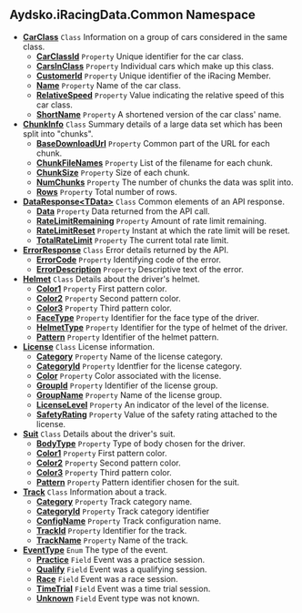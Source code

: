 ## Aydsko.iRacingData.Common Namespace
- **[CarClass](Aydsko.iRacingData.Common#Aydsko.iRacingData.Common.CarClass 'Aydsko.iRacingData.Common.CarClass')** `Class` Information on a group of cars considered in the same class.
  - **[CarClassId](Aydsko.iRacingData.Common#Aydsko.iRacingData.Common.CarClass.CarClassId 'Aydsko.iRacingData.Common.CarClass.CarClassId')** `Property` Unique identifier for the car class.
  - **[CarsInClass](Aydsko.iRacingData.Common#Aydsko.iRacingData.Common.CarClass.CarsInClass 'Aydsko.iRacingData.Common.CarClass.CarsInClass')** `Property` Individual cars which make up this class.
  - **[CustomerId](Aydsko.iRacingData.Common#Aydsko.iRacingData.Common.CarClass.CustomerId 'Aydsko.iRacingData.Common.CarClass.CustomerId')** `Property` Unique identifier of the iRacing Member.
  - **[Name](Aydsko.iRacingData.Common#Aydsko.iRacingData.Common.CarClass.Name 'Aydsko.iRacingData.Common.CarClass.Name')** `Property` Name of the car class.
  - **[RelativeSpeed](Aydsko.iRacingData.Common#Aydsko.iRacingData.Common.CarClass.RelativeSpeed 'Aydsko.iRacingData.Common.CarClass.RelativeSpeed')** `Property` Value indicating the relative speed of this car class.
  - **[ShortName](Aydsko.iRacingData.Common#Aydsko.iRacingData.Common.CarClass.ShortName 'Aydsko.iRacingData.Common.CarClass.ShortName')** `Property` A shortened version of the car class' name.
- **[ChunkInfo](Aydsko.iRacingData.Common#Aydsko.iRacingData.Common.ChunkInfo 'Aydsko.iRacingData.Common.ChunkInfo')** `Class` Summary details of a large data set which has been split into "chunks".
  - **[BaseDownloadUrl](Aydsko.iRacingData.Common#Aydsko.iRacingData.Common.ChunkInfo.BaseDownloadUrl 'Aydsko.iRacingData.Common.ChunkInfo.BaseDownloadUrl')** `Property` Common part of the URL for each chunk.
  - **[ChunkFileNames](Aydsko.iRacingData.Common#Aydsko.iRacingData.Common.ChunkInfo.ChunkFileNames 'Aydsko.iRacingData.Common.ChunkInfo.ChunkFileNames')** `Property` List of the filename for each chunk.
  - **[ChunkSize](Aydsko.iRacingData.Common#Aydsko.iRacingData.Common.ChunkInfo.ChunkSize 'Aydsko.iRacingData.Common.ChunkInfo.ChunkSize')** `Property` Size of each chunk.
  - **[NumChunks](Aydsko.iRacingData.Common#Aydsko.iRacingData.Common.ChunkInfo.NumChunks 'Aydsko.iRacingData.Common.ChunkInfo.NumChunks')** `Property` The number of chunks the data was split into.
  - **[Rows](Aydsko.iRacingData.Common#Aydsko.iRacingData.Common.ChunkInfo.Rows 'Aydsko.iRacingData.Common.ChunkInfo.Rows')** `Property` Total number of rows.
- **[DataResponse&lt;TData&gt;](Aydsko.iRacingData.Common#Aydsko.iRacingData.Common.DataResponse_TData_ 'Aydsko.iRacingData.Common.DataResponse<TData>')** `Class` Common elements of an API response.
  - **[Data](Aydsko.iRacingData.Common#Aydsko.iRacingData.Common.DataResponse_TData_.Data 'Aydsko.iRacingData.Common.DataResponse<TData>.Data')** `Property` Data returned from the API call.
  - **[RateLimitRemaining](Aydsko.iRacingData.Common#Aydsko.iRacingData.Common.DataResponse_TData_.RateLimitRemaining 'Aydsko.iRacingData.Common.DataResponse<TData>.RateLimitRemaining')** `Property` Amount of rate limit remaining.
  - **[RateLimitReset](Aydsko.iRacingData.Common#Aydsko.iRacingData.Common.DataResponse_TData_.RateLimitReset 'Aydsko.iRacingData.Common.DataResponse<TData>.RateLimitReset')** `Property` Instant at which the rate limit will be reset.
  - **[TotalRateLimit](Aydsko.iRacingData.Common#Aydsko.iRacingData.Common.DataResponse_TData_.TotalRateLimit 'Aydsko.iRacingData.Common.DataResponse<TData>.TotalRateLimit')** `Property` The current total rate limit.
- **[ErrorResponse](Aydsko.iRacingData.Common#Aydsko.iRacingData.Common.ErrorResponse 'Aydsko.iRacingData.Common.ErrorResponse')** `Class` Error details returned by the API.
  - **[ErrorCode](Aydsko.iRacingData.Common#Aydsko.iRacingData.Common.ErrorResponse.ErrorCode 'Aydsko.iRacingData.Common.ErrorResponse.ErrorCode')** `Property` Identifying code of the error.
  - **[ErrorDescription](Aydsko.iRacingData.Common#Aydsko.iRacingData.Common.ErrorResponse.ErrorDescription 'Aydsko.iRacingData.Common.ErrorResponse.ErrorDescription')** `Property` Descriptive text of the error.
- **[Helmet](Aydsko.iRacingData.Common#Aydsko.iRacingData.Common.Helmet 'Aydsko.iRacingData.Common.Helmet')** `Class` Details about the driver's helmet.
  - **[Color1](Aydsko.iRacingData.Common#Aydsko.iRacingData.Common.Helmet.Color1 'Aydsko.iRacingData.Common.Helmet.Color1')** `Property` First pattern color.
  - **[Color2](Aydsko.iRacingData.Common#Aydsko.iRacingData.Common.Helmet.Color2 'Aydsko.iRacingData.Common.Helmet.Color2')** `Property` Second pattern color.
  - **[Color3](Aydsko.iRacingData.Common#Aydsko.iRacingData.Common.Helmet.Color3 'Aydsko.iRacingData.Common.Helmet.Color3')** `Property` Third pattern color.
  - **[FaceType](Aydsko.iRacingData.Common#Aydsko.iRacingData.Common.Helmet.FaceType 'Aydsko.iRacingData.Common.Helmet.FaceType')** `Property` Identifier for the face type of the driver.
  - **[HelmetType](Aydsko.iRacingData.Common#Aydsko.iRacingData.Common.Helmet.HelmetType 'Aydsko.iRacingData.Common.Helmet.HelmetType')** `Property` Identifier for the type of helmet of the driver.
  - **[Pattern](Aydsko.iRacingData.Common#Aydsko.iRacingData.Common.Helmet.Pattern 'Aydsko.iRacingData.Common.Helmet.Pattern')** `Property` Identifier of the helmet pattern.
- **[License](Aydsko.iRacingData.Common#Aydsko.iRacingData.Common.License 'Aydsko.iRacingData.Common.License')** `Class` License information.
  - **[Category](Aydsko.iRacingData.Common#Aydsko.iRacingData.Common.License.Category 'Aydsko.iRacingData.Common.License.Category')** `Property` Name of the license category.
  - **[CategoryId](Aydsko.iRacingData.Common#Aydsko.iRacingData.Common.License.CategoryId 'Aydsko.iRacingData.Common.License.CategoryId')** `Property` Identfier for the license category.
  - **[Color](Aydsko.iRacingData.Common#Aydsko.iRacingData.Common.License.Color 'Aydsko.iRacingData.Common.License.Color')** `Property` Color associated with the license.
  - **[GroupId](Aydsko.iRacingData.Common#Aydsko.iRacingData.Common.License.GroupId 'Aydsko.iRacingData.Common.License.GroupId')** `Property` Identifier of the license group.
  - **[GroupName](Aydsko.iRacingData.Common#Aydsko.iRacingData.Common.License.GroupName 'Aydsko.iRacingData.Common.License.GroupName')** `Property` Name of the license group.
  - **[LicenseLevel](Aydsko.iRacingData.Common#Aydsko.iRacingData.Common.License.LicenseLevel 'Aydsko.iRacingData.Common.License.LicenseLevel')** `Property` An indicator of the level of the license.
  - **[SafetyRating](Aydsko.iRacingData.Common#Aydsko.iRacingData.Common.License.SafetyRating 'Aydsko.iRacingData.Common.License.SafetyRating')** `Property` Value of the safety rating attached to the license.
- **[Suit](Aydsko.iRacingData.Common#Aydsko.iRacingData.Common.Suit 'Aydsko.iRacingData.Common.Suit')** `Class` Details about the driver's suit.
  - **[BodyType](Aydsko.iRacingData.Common#Aydsko.iRacingData.Common.Suit.BodyType 'Aydsko.iRacingData.Common.Suit.BodyType')** `Property` Type of body chosen for the driver.
  - **[Color1](Aydsko.iRacingData.Common#Aydsko.iRacingData.Common.Suit.Color1 'Aydsko.iRacingData.Common.Suit.Color1')** `Property` First pattern color.
  - **[Color2](Aydsko.iRacingData.Common#Aydsko.iRacingData.Common.Suit.Color2 'Aydsko.iRacingData.Common.Suit.Color2')** `Property` Second pattern color.
  - **[Color3](Aydsko.iRacingData.Common#Aydsko.iRacingData.Common.Suit.Color3 'Aydsko.iRacingData.Common.Suit.Color3')** `Property` Third pattern color.
  - **[Pattern](Aydsko.iRacingData.Common#Aydsko.iRacingData.Common.Suit.Pattern 'Aydsko.iRacingData.Common.Suit.Pattern')** `Property` Pattern identifier chosen for the suit.
- **[Track](Aydsko.iRacingData.Common#Aydsko.iRacingData.Common.Track 'Aydsko.iRacingData.Common.Track')** `Class` Information about a track.
  - **[Category](Aydsko.iRacingData.Common#Aydsko.iRacingData.Common.Track.Category 'Aydsko.iRacingData.Common.Track.Category')** `Property` Track category name.
  - **[CategoryId](Aydsko.iRacingData.Common#Aydsko.iRacingData.Common.Track.CategoryId 'Aydsko.iRacingData.Common.Track.CategoryId')** `Property` Track category identifier
  - **[ConfigName](Aydsko.iRacingData.Common#Aydsko.iRacingData.Common.Track.ConfigName 'Aydsko.iRacingData.Common.Track.ConfigName')** `Property` Track configuration name.
  - **[TrackId](Aydsko.iRacingData.Common#Aydsko.iRacingData.Common.Track.TrackId 'Aydsko.iRacingData.Common.Track.TrackId')** `Property` Identifier for the track.
  - **[TrackName](Aydsko.iRacingData.Common#Aydsko.iRacingData.Common.Track.TrackName 'Aydsko.iRacingData.Common.Track.TrackName')** `Property` Name of the track.
- **[EventType](Aydsko.iRacingData.Common#Aydsko.iRacingData.Common.EventType 'Aydsko.iRacingData.Common.EventType')** `Enum` The type of the event.
  - **[Practice](Aydsko.iRacingData.Common#Aydsko.iRacingData.Common.EventType.Practice 'Aydsko.iRacingData.Common.EventType.Practice')** `Field` Event was a practice session.
  - **[Qualify](Aydsko.iRacingData.Common#Aydsko.iRacingData.Common.EventType.Qualify 'Aydsko.iRacingData.Common.EventType.Qualify')** `Field` Event was a qualifying session.
  - **[Race](Aydsko.iRacingData.Common#Aydsko.iRacingData.Common.EventType.Race 'Aydsko.iRacingData.Common.EventType.Race')** `Field` Event was a race session.
  - **[TimeTrial](Aydsko.iRacingData.Common#Aydsko.iRacingData.Common.EventType.TimeTrial 'Aydsko.iRacingData.Common.EventType.TimeTrial')** `Field` Event was a time trial session.
  - **[Unknown](Aydsko.iRacingData.Common#Aydsko.iRacingData.Common.EventType.Unknown 'Aydsko.iRacingData.Common.EventType.Unknown')** `Field` Event type was not known.